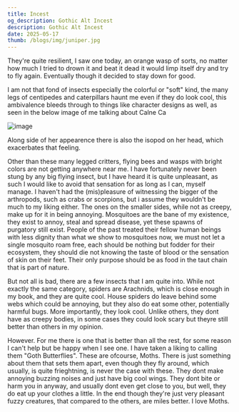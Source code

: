 ```yaml
---
title: Incest
og_description: Gothic Alt Incest
description: Gothic Alt Incest
date: 2025-05-17
thumb: /blogs/img/juniper.jpg
---
```


They're quite resilient, I saw one today, an orange wasp of sorts, no matter how much I tried to drown it and beat it dead it would limp itself dry and try to fly again. Eventually though it decided to stay down for good.

I am not that fond of insects especially the colorful or "soft" kind, the many legs of centipedes and caterpillars haunt me even if they do look cool, this ambivalence bleeds through to things like character designs as well, as seen in the below image of me talking about Calne Ca

![image](https://lel.hadsex.today/77gJ8BxWj.png)

Along side of her appearence there is also the isopod on her head, which exacerbates that feeling.

Other than these many legged critters, flying bees and wasps with bright colors are not getting anywhere near me. I have fortunately never been stung by any big flying insect, but I have heard it is quite unpleasant, as such I would like to avoid that sensation for as long as I can, myself manage.
I haven't had the (mis)pleasure of witnessing the bigger of the arthropods, such as crabs or scorpions, but i assume they wouldn't be much to my liking either.
The ones on the smaller sides, while not as creepy, make up for it in being annoying. Mosquitoes are the bane of my existence, they exist to annoy, steal and spread disease, yet these spawns of purgatory still exist. People of the past treated their fellow human beings with less dignity than what we show to mosquitoes now, we must not let a single mosquito roam free, each should be nothing but fodder for their ecosystem, they should die not knowing the taste of blood or the sensation of skin on their feet. Their only purpose should be as food in the taut chain that is part of nature.

But not all is bad, there are a few insects that I am quite into. While not exactly the same category, spiders are Arachnids, which is close enough in my book, and they are quite cool. House spiders do leave behind some webs which could be annoying, but they also do eat some other, potentially harmful bugs. More importantly, they look cool. Unlike others, they dont have as creepy bodies, in some cases they could look scary but theyre still better than others in my opinion.

However. For me there is one that is better than all the rest, for some reason I can't help but be happy when I see one. I have taken a liking to calling them "Goth Butterflies". These are ofcourse, Moths.
There is just something about them that sets them apart, even though they fly around, which usually, is quite frieghtning, is never the case with these. They dont make annoying buzzing noises and just have big cool wings. They dont bite or harm you in anyway, and usually dont even get close to you, but well, they do eat up your clothes a little. In the end though they're just very pleasant fuzzy creatures, that compared to the others, are miles better. I love Moths. 